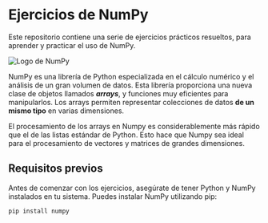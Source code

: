 # Ejercicios de NumPy

Este repositorio contiene una serie de ejercicios prácticos resueltos, para aprender y practicar el uso de NumPy.

![Logo de NumPy](https://aprendeconalf.es/docencia/python/manual/img/numpy-logo.png)

NumPy es una librería de Python especializada en el cálculo numérico y el análisis de un gran volumen de datos. Esta librería proporciona una nueva clase de objetos llamados ***arrays***, y funciones muy eficientes para manipularlos. Los arrays permiten representar colecciones de datos **de un mismo tipo** en varias dimensiones. 

El procesamiento de los arrays en Numpy es considerablemente más rápido que el de las listas estándar de Python. Esto hace que Numpy sea ideal para el procesamiento de vectores y matrices de grandes dimensiones.

## Requisitos previos

Antes de comenzar con los ejercicios, asegúrate de tener Python y NumPy instalados en tu sistema. Puedes instalar NumPy utilizando pip:

```bash
pip install numpy
